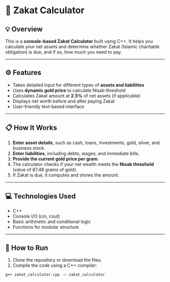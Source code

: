 # 🕌 Zakat Calculator

## 💡 Overview

This is a **console-based Zakat Calculator** built using C++. It helps you calculate your net assets and determine whether Zakat (Islamic charitable obligation) is due, and if so, how much you need to pay.

---

## ⚙️ Features

- Takes detailed input for different types of **assets and liabilities**
- Uses **dynamic gold price** to calculate Nisab threshold
- Calculates Zakat amount at **2.5%** of net assets (if applicable)
- Displays net worth before and after paying Zakat
- User-friendly text-based interface

---

## 📋 How It Works

1. **Enter asset details**, such as cash, loans, investments, gold, silver, and business stock.
2. **Enter liabilities**, including debts, wages, and immediate bills.
3. **Provide the current gold price per gram**.
4. The calculator checks if your net wealth meets the **Nisab threshold** (value of 87.48 grams of gold).
5. If Zakat is due, it computes and shows the amount.

---

## 💻 Technologies Used

- C++
- Console I/O (cin, cout)
- Basic arithmetic and conditional logic
- Functions for modular structure

---

## 🚀 How to Run

1. Clone the repository or download the files.
2. Compile the code using a C++ compiler:

```bash
g++ zakat_calculator.cpp -o zakat_calculator
